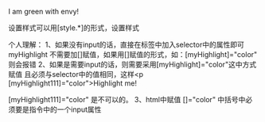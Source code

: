 <p [style.background]="'lime'" [style.color]="'red'">I am green with envy!</p>
设置样式可以用[style.*]的形式，设置样式


个人理解：
 1、如果没有input的话，直接在标签中加入selector中的属性即可 myHighlight 不需要加[]赋值，如果用[]赋值的形式，如：[myHighlight]="color" 则会报错
 2、如果是需要input的话，则需要采用[myHighlight]="color"这中方式赋值 且必须与selector中的值相同，这样<p [myHighlight111]="color">Highlight me!</p> [myHighlight111]="color" 是不可以的。
 3、html中赋值 []="color" 中括号中必须要是指令中的一个input属性
